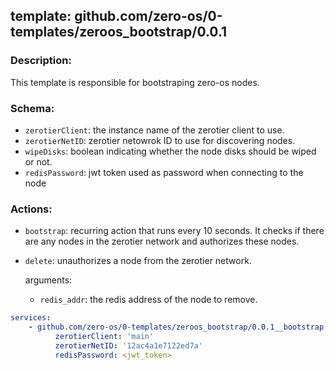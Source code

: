 ## template: github.com/zero-os/0-templates/zeroos_bootstrap/0.0.1

### Description:
This template is responsible for bootstraping zero-os nodes.

### Schema:

- `zerotierClient`: the instance name of the zerotier client to use.
- `zerotierNetID`: zerotier netowrok ID to use for discovering nodes.
- `wipeDisks`: boolean indicating whether the node disks should be wiped or not.
- `redisPassword`: jwt token used as password when connecting to the node

### Actions:
- `bootstrap`: recurring action that runs every 10 seconds. It checks if there are any nodes in the zerotier network and authorizes these nodes.
- `delete`: unauthorizes a node from the zerotier network.

    arguments:
    - `redis_addr`: the redis address of the node to remove.


```yaml
services:
    - github.com/zero-os/0-templates/zeroos_bootstrap/0.0.1__bootstrap:
          zerotierClient: 'main'
          zerotierNetID: '12ac4a1e7122ed7a'
          redisPassword: <jwt_token>

```